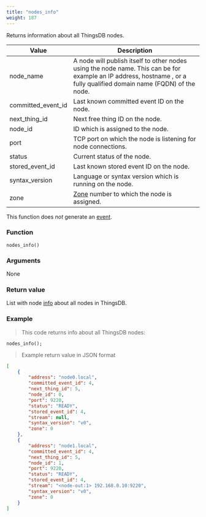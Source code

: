 ```yaml
---
title: "nodes_info"
weight: 187
---
```


Returns information about all ThingsDB nodes.

Value | Description
------- | -----------
node_name | A node will publish itself to other nodes using the node name. This can be for example an IP address,  hostname , or a fully qualified domain name (FQDN) of the node.
committed_event_id | Last known committed event ID on the node.
next_thing_id | Next free thing ID on the node.
node_id | ID which is assigned to the node.
port | TCP port on which the node is listening for node connections.
status | Current status of the node.
stored_event_id | Last known stored event ID on the node.
syntax_version | Language or syntax version which is running on the node.
zone | [Zone](../../overview/dictionary) number to which the node is assigned.

This function does *not* generate an [event](../../overview/events).

### Function

`nodes_info()`

### Arguments

None

### Return value

List with node [info](../../data-types/info) about all nodes in ThingsDB.

### Example

> This code returns info about all ThingsDB nodes:

```thingsdb,should_pass,@n
nodes_info();
```

> Example return value in JSON format

```json
[
    {
        "address": "node0.local",
        "committed_event_id": 4,
        "next_thing_id": 5,
        "node_id": 0,
        "port": 9220,
        "status": "READY",
        "stored_event_id": 4,
        "stream": null,
        "syntax_version": "v0",
        "zone": 0
    },
    {
        "address": "node1.local",
        "committed_event_id": 4,
        "next_thing_id": 5,
        "node_id": 1,
        "port": 9220,
        "status": "READY",
        "stored_event_id": 4,
        "stream": "<node-out:1> 192.168.0.10:9220",
        "syntax_version": "v0",
        "zone": 0
    }
]
```
